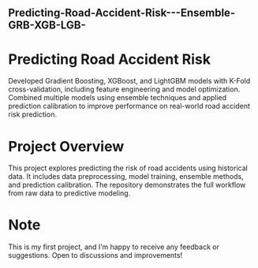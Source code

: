 ##  Predicting-Road-Accident-Risk---Ensemble-GRB-XGB-LGB-
# Predicting Road Accident Risk
Developed Gradient Boosting, XGBoost, and LightGBM models with K-Fold cross-validation, including feature engineering and model optimization. Combined multiple models using ensemble techniques and applied prediction calibration to improve performance on real-world road accident risk prediction.
# Project Overview
This project explores predicting the risk of road accidents using historical data. It includes data preprocessing, model training, ensemble methods, and prediction calibration. The repository demonstrates the full workflow from raw data to predictive modeling.
# Note
This is my first project, and I’m happy to receive any feedback or suggestions. Open to discussions and improvements!
